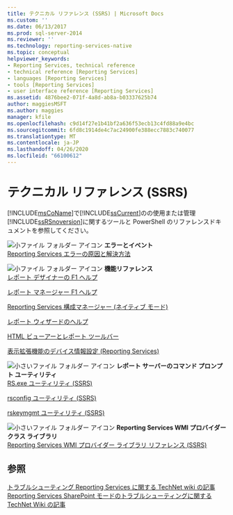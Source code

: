 ```yaml
---
title: テクニカル リファレンス (SSRS) | Microsoft Docs
ms.custom: ''
ms.date: 06/13/2017
ms.prod: sql-server-2014
ms.reviewer: ''
ms.technology: reporting-services-native
ms.topic: conceptual
helpviewer_keywords:
- Reporting Services, technical reference
- technical reference [Reporting Services]
- languages [Reporting Services]
- tools [Reporting Services]
- user interface reference [Reporting Services]
ms.assetid: 4876bee2-071f-4a8d-ab8a-b03337625b74
author: maggiesMSFT
ms.author: maggies
manager: kfile
ms.openlocfilehash: c9d14f27e1b41bf2a636f53ecb13c4fd88a9e4bc
ms.sourcegitcommit: 6fd8c1914de4c7ac24900fe388ecc7883c740077
ms.translationtype: MT
ms.contentlocale: ja-JP
ms.lasthandoff: 04/26/2020
ms.locfileid: "66100612"
---
```

# <a name="technical-reference-ssrs"></a>テクニカル リファレンス (SSRS)
  [!INCLUDE[msCoName](../includes/msconame-md.md)]で[!INCLUDE[ssCurrent](../includes/sscurrent-md.md)]のの使用または管理[!INCLUDE[ssRSnoversion](../includes/ssrsnoversion-md.md)]に関するツールと PowerShell のリファレンスドキュメントを参照してください。  
  
 ![小ファイル フォルダー アイコン](../../2014/integration-services/media/filefolder-small.gif "小さいファイル フォルダー アイコン") **エラーとイベント**  
 [Reporting Services エラーの原因と解決方法](troubleshooting/cause-and-resolution-of-reporting-services-errors.md)  
  
 ![小ファイル フォルダー アイコン](../../2014/integration-services/media/filefolder-small.gif "小さいファイル フォルダー アイコン") **機能リファレンス**  
 [レポート デザイナーの F1 ヘルプ](tools/report-designer-f1-help.md)  
  
 [レポート マネージャー F1 ヘルプ](../../2014/reporting-services/report-manager-f1-help.md)  
  
 [Reporting Services 構成マネージャー &#40;ネイティブ モード&#41;](../sql-server/install/reporting-services-configuration-manager-native-mode.md)  
  
 [レポート ウィザードのヘルプ](../../2014/reporting-services/report-wizard-help.md)  
  
 [HTML ビューアーとレポート ツールバー](html-viewer-and-the-report-toolbar.md)  
  
 [表示拡張機能のデバイス情報設定 (Reporting Services)](device-information-settings-for-rendering-extensions-reporting-services.md)  
  
 ![小さいファイル フォルダー アイコン](../../2014/integration-services/media/filefolder-small.gif "小さいファイル フォルダー アイコン") **レポート サーバーのコマンド プロンプト ユーティリティ**  
 [RS.exe ユーティリティ &#40;SSRS&#41;](tools/rs-exe-utility-ssrs.md)  
  
 [rsconfig ユーティリティ &#40;SSRS&#41;](tools/rsconfig-utility-ssrs.md)  
  
 [rskeymgmt ユーティリティ &#40;SSRS&#41;](tools/rskeymgmt-utility-ssrs.md)  
  
 ![小さいファイル フォルダー アイコン](../../2014/integration-services/media/filefolder-small.gif "小さいファイル フォルダー アイコン") **Reporting Services WMI プロバイダー クラス ライブラリ**  
 [Reporting Services WMI プロバイダー ライブラリ リファレンス &#40;SSRS&#41;](wmi-provider-library-reference/reporting-services-wmi-provider-library-reference-ssrs.md)  
  
## <a name="see-also"></a>参照  
 [トラブルシューティング Reporting Services に関する TechNet wiki の記事](https://go.microsoft.com/fwlink/?LinkID=209153)   
 [Reporting Services SharePoint モードのトラブルシューティングに関する TechNet Wiki の記事](https://go.microsoft.com/fwlink/?LinkID=209158)  
  
  
